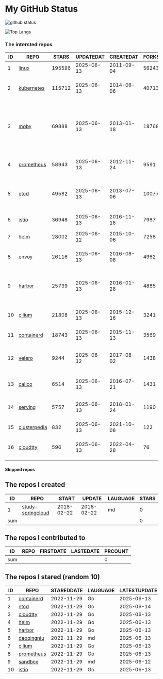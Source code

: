 # My GitHub Status

<img src="https://github-readme-stats-1.yihong0618.vercel.app/api?username=daoqingniu&show_icons=true&&&hide_title=true&count_private=true" alt="github status" />

![Top Langs](https://github-readme-stats-1.yihong0618.vercel.app/api/top-langs/?username=daoqingniu&layout=compact)

<!--START_SECTION:github_repos-->
### The intersted repos
| ID |                              REPO                               | STARS  | UPDATEDAT  | CREATEDAT  | FORKSCOUNT |                                                DESCRIPTIONS                                                |
|----|-----------------------------------------------------------------|--------|------------|------------|------------|------------------------------------------------------------------------------------------------------------|
|  1 | [linux](https://github.com/torvalds/linux)                      | 195596 | 2025-06-13 | 2011-09-04 |      56243 | Linux kernel source tree                                                                                   |
|  2 | [kubernetes](https://github.com/kubernetes/kubernetes)          | 115712 | 2025-06-13 | 2014-06-06 |      40713 | Production-Grade Container Scheduling and Management                                                       |
|  3 | [moby](https://github.com/moby/moby)                            |  69888 | 2025-06-13 | 2013-01-18 |      18768 | The Moby Project - a collaborative project for the container ecosystem to assemble container-based systems |
|  4 | [prometheus](https://github.com/prometheus/prometheus)          |  58943 | 2025-06-13 | 2012-11-24 |       9591 | The Prometheus monitoring system and time series database.                                                 |
|  5 | [etcd](https://github.com/etcd-io/etcd)                         |  49582 | 2025-06-13 | 2013-07-06 |      10077 | Distributed reliable key-value store for the most critical data of a distributed system                    |
|  6 | [istio](https://github.com/istio/istio)                         |  36948 | 2025-06-13 | 2016-11-18 |       7987 | Connect, secure, control, and observe services.                                                            |
|  7 | [helm](https://github.com/helm/helm)                            |  28002 | 2025-06-12 | 2015-10-06 |       7258 | The Kubernetes Package Manager                                                                             |
|  8 | [envoy](https://github.com/envoyproxy/envoy)                    |  26116 | 2025-06-13 | 2016-08-08 |       4962 | Cloud-native high-performance edge/middle/service proxy                                                    |
|  9 | [harbor](https://github.com/goharbor/harbor)                    |  25739 | 2025-06-13 | 2016-01-28 |       4885 | An open source trusted cloud native registry project that stores, signs, and scans content.                |
| 10 | [cilium](https://github.com/cilium/cilium)                      |  21808 | 2025-06-13 | 2015-12-16 |       3241 | eBPF-based Networking, Security, and Observability                                                         |
| 11 | [containerd](https://github.com/containerd/containerd)          |  18743 | 2025-06-13 | 2015-11-13 |       3569 | An open and reliable container runtime                                                                     |
| 12 | [velero](https://github.com/vmware-tanzu/velero)                |   9244 | 2025-06-12 | 2017-08-02 |       1438 | Backup and migrate Kubernetes applications and their persistent volumes                                    |
| 13 | [calico](https://github.com/projectcalico/calico)               |   6514 | 2025-06-13 | 2016-07-21 |       1431 | Cloud native networking and network security                                                               |
| 14 | [serving](https://github.com/knative/serving)                   |   5757 | 2025-06-13 | 2018-01-24 |       1190 | Kubernetes-based, scale-to-zero, request-driven compute                                                    |
| 15 | [clusterpedia](https://github.com/clusterpedia-io/clusterpedia) |    832 | 2025-06-13 | 2021-10-08 |        122 | The Encyclopedia of Kubernetes clusters                                                                    |
| 16 | [cloudtty](https://github.com/cloudtty/cloudtty)                |    596 | 2025-06-13 | 2022-04-28 |         76 | A Friendly Kubernetes CloudShell (Web Terminal) !                                                          |



#### Skipped repos
<!--END_SECTION:github_repos-->

<!--START_SECTION:my_github-->
## The repos I created
| ID  |                                 REPO                                 |   START    |   UPDATE   | LAUGUAGE | STARS |
|-----|----------------------------------------------------------------------|------------|------------|----------|-------|
|   1 | [study-springcloud](https://github.com/daoqingniu/study-springcloud) | 2018-02-22 | 2018-02-22 | md       |     0 |
| sum |                                                                      |            |            |          |     0 |

## The repos I contributed to
| ID  | REPO | FIRSTDATE | LASTEDATE | PRCOUNT |
|-----|------|-----------|-----------|---------|
| sum |      |           |           |       0 |

## The repos I stared (random 10)
| ID |                          REPO                          | STAREDDATE | LAUGUAGE | LATESTUPDATE |
|----|--------------------------------------------------------|------------|----------|--------------|
|  1 | [containerd](https://github.com/containerd/containerd) | 2022-11-29 | Go       | 2025-06-13   |
|  2 | [etcd](https://github.com/etcd-io/etcd)                | 2022-11-29 | Go       | 2025-06-14   |
|  3 | [cloudtty](https://github.com/cloudtty/cloudtty)       | 2022-11-29 | Go       | 2025-06-13   |
|  4 | [helm](https://github.com/helm/helm)                   | 2022-11-29 | Go       | 2025-06-13   |
|  5 | [harbor](https://github.com/goharbor/harbor)           | 2022-11-29 | Go       | 2025-06-13   |
|  6 | [daoqingniu](https://github.com/daoqingniu/daoqingniu) | 2022-11-29 | md       | 2025-06-13   |
|  7 | [cilium](https://github.com/cilium/cilium)             | 2022-11-29 | Go       | 2025-06-13   |
|  8 | [prometheus](https://github.com/prometheus/prometheus) | 2022-11-29 | Go       | 2025-06-13   |
|  9 | [sandbox](https://github.com/cncf/sandbox)             | 2022-11-29 | md       | 2025-06-12   |
| 10 | [istio](https://github.com/istio/istio)                | 2022-11-29 | Go       | 2025-06-13   |

<!--END_SECTION:my_github-->
